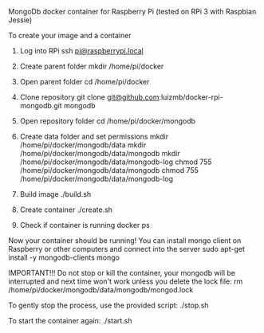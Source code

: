 MongoDb docker container for Raspberry Pi (tested on RPi 3 with Raspbian Jessie)

To create your image and a container
1) Log into RPi
ssh pi@raspberrypi.local

2) Create parent folder
mkdir /home/pi/docker

3) Open parent folder
cd /home/pi/docker

4) Clone repository
git clone git@github.com:luizmb/docker-rpi-mongodb.git mongodb

5) Open repository folder
cd /home/pi/docker/mongodb

6) Create data folder and set permissions
mkdir /home/pi/docker/mongodb/data
mkdir /home/pi/docker/mongodb/data/mongodb
mkdir /home/pi/docker/mongodb/data/mongodb-log
chmod 755 /home/pi/docker/mongodb/data/mongodb
chmod 755 /home/pi/docker/mongodb/data/mongodb-log

7) Build image
./build.sh

8) Create container
./create.sh

9) Check if container is running
docker ps

Now your container should be running! You can install mongo client on Raspberry or other computers and connect into the server
sudo apt-get install -y mongodb-clients
mongo

IMPORTANT!!!
Do not stop or kill the container, your mongodb will be interrupted and next time won't work unless you delete the lock file:
rm /home/pi/docker/mongodb/data/mongodb/mongod.lock 

To gently stop the process, use the provided script:
./stop.sh

To start the container again:
./start.sh
